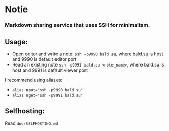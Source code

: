 # Notie
### Markdown sharing service that uses SSH for minimalism.

## Usage:
- Open editor and write a note: ```ssh -p9990 bald.su```, where bald.su is host and 9990 is default editor port
- Read an existing note ```ssh -p9991 bald.su <note_name>```, where bald.su is host and 9991 is default viewer port

I recommend using aliases:
- ```alias nput="ssh -p9990 bald.su"```
- ```alias nget="ssh -p9991 bald.su"```

## Selfhosting:
Read ```doc/SELFHOSTING.md```
